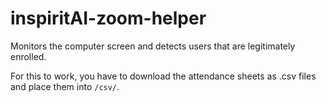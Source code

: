 # inspiritAI-zoom-helper
Monitors the computer screen and detects users that are legitimately enrolled. 

For this to work, you have to download the attendance sheets as .csv files and place them into `/csv/`.
